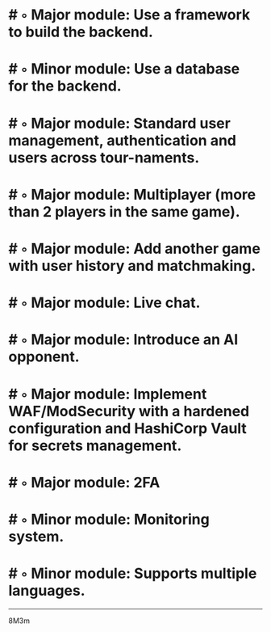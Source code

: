 #	# ◦ Major module: Use a framework to build the backend.
#	# ◦ Minor module: Use a database for the backend.
#	# ◦ Major module: Standard user management, authentication and users across tour-naments.
# 	# ◦ Major module: Multiplayer (more than 2 players in the same game).
#	# ◦ Major module: Add another game with user history and matchmaking.
#	# ◦ Major module: Live chat.
#	# ◦ Major module: Introduce an AI opponent.
#	# ◦ Major module: Implement WAF/ModSecurity with a hardened configuration and HashiCorp Vault for secrets management.
#	# ◦ Major module: 2FA
#	# ◦ Minor module: Monitoring system.
#	# ◦ Minor module: Supports multiple languages.
------------------------------------------------------------------------

8M3m


